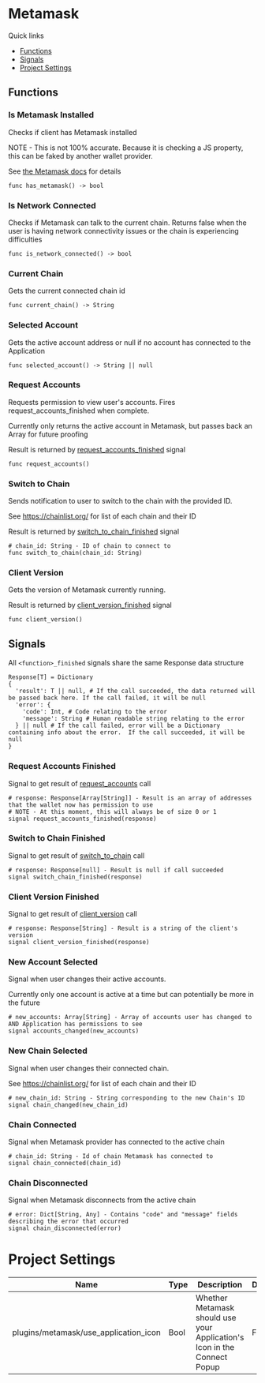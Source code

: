 # Metamask
Quick links
- [Functions](#functions)
- [Signals](#signals)
- [Project Settings](#project-settings)


## Functions
### Is Metamask Installed
Checks if client has Metamask installed

NOTE - This is not 100% accurate.  Because it is checking a JS property, this can be faked by another wallet provider.

See [the Metamask docs](https://docs.metamask.io/guide/ethereum-provider.html#ethereum-isconnected) for details
```
func has_metamask() -> bool
```


### Is Network Connected
Checks if Metamask can talk to the current chain.  Returns false when the user is having network connectivity issues or the chain is experiencing difficulties
```
func is_network_connected() -> bool
```


### Current Chain
Gets the current connected chain id 
```
func current_chain() -> String
```


### Selected Account
Gets the active account address or null if no account has connected to the Application
```
func selected_account() -> String || null
```


### Request Accounts
Requests permission to view user's accounts. Fires request_accounts_finished when complete.

Currently only returns the active account in Metamask, but passes back an Array for future proofing

Result is returned by [request_accounts_finished](#request-accounts-finished) signal
```
func request_accounts()
```


### Switch to Chain
Sends notification to user to switch to the chain with the provided ID.

See https://chainlist.org/ for list of each chain and their ID

Result is returned by [switch_to_chain_finished](#switch-to-chain-finished) signal
```
# chain_id: String - ID of chain to connect to
func switch_to_chain(chain_id: String)
```


### Client Version
Gets the version of Metamask currently running.

Result is returned by [client_version_finished](#client-version-finished) signal
```
func client_version()
```


## Signals

All `<function>_finished` signals share the same Response data structure
```
Response[T] = Dictionary
{
  'result': T || null, # If the call succeeded, the data returned will be passed back here. If the call failed, it will be null
  'error': {
    'code': Int, # Code relating to the error 
    'message': String # Human readable string relating to the error
  } || null # If the call failed, error will be a Dictionary containing info about the error.  If the call succeeded, it will be null
}
```

### Request Accounts Finished
Signal to get result of [request_accounts](#request-user-accounts) call
```
# response: Response[Array[String]] - Result is an array of addresses that the wallet now has permission to use
# NOTE - At this moment, this will always be of size 0 or 1
signal request_accounts_finished(response)
```


### Switch to Chain Finished
Signal to get result of [switch_to_chain](#switch-to-chain) call
```
# response: Response[null] - Result is null if call succeeded
signal switch_chain_finished(response)
```


### Client Version Finished
Signal to get result of [client_version](#client-version) call
```
# response: Response[String] - Result is a string of the client's version
signal client_version_finished(response)
```


### New Account Selected
Signal when user changes their active accounts.

Currently only one account is active at a time but can potentially be more in the future
```
# new_accounts: Array[String] - Array of accounts user has changed to AND Application has permissions to see
signal accounts_changed(new_accounts)
```


### New Chain Selected
Signal when user changes their connected chain.

See https://chainlist.org/ for list of each chain and their ID
```
# new_chain_id: String - String corresponding to the new Chain's ID
signal chain_changed(new_chain_id)
```


### Chain Connected
Signal when Metamask provider has connected to the active chain
```
# chain_id: String - Id of chain Metamask has connected to
signal chain_connected(chain_id)
```


### Chain Disconnected
Signal when Metamask disconnects from the active chain
```
# error: Dict[String, Any] - Contains "code" and "message" fields describing the error that occurred
signal chain_disconnected(error)
```


# Project Settings
|Name|Type|Description|Default|
|---|---|---|---|
|plugins/metamask/use_application_icon|Bool|Whether Metamask should use your Application's Icon in the Connect Popup|False|
